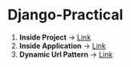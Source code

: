 # Django-Practical

1. **Inside Project** -> [Link](https://github.com/musarafhossain/Django-Practical/tree/main/5_URL_Pattern/1_Inside_Project)
2. **Inside Application** -> [Link](https://github.com/musarafhossain/Django-Practical/tree/main/5_URL_Pattern/2_Inside_Application)
3. **Dynamic Url Pattern** -> [Link](https://github.com/musarafhossain/Django-Practical/tree/main/5_URL_Pattern/3_Dynamic_Url_Pattern)